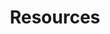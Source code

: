 ---
layout: page
title: Resources
nav: true
dropdown: true
children: 
    - title: Power System
      permalink: /power-system/
    # - title: divider
    - title: Optimization
      permalink: /optimization/
    - title: Writing
      permalink: /writing/
    - title: LaTeX
      permalink: /latex/
    - title: Plots
      permalink: /plots/
---